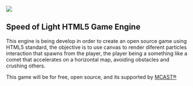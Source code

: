 <img src="http://mcast.cl/images/logo.png" />
<br />
<H2>Speed of Light HTML5 Game Engine</H2>
<p>
This engine is being develop in order to create an open source game using HTML5 standard, the objective is to use canvas to render
diferent particles interaction that spawns from the player, the player being a something like a comet that accelerates on a horizontal
map, avoiding obstacles and crushing others.

This game will be for free, open source, and its supported by <a href="mcast.cl">MCAST&reg;</a> 
</p>